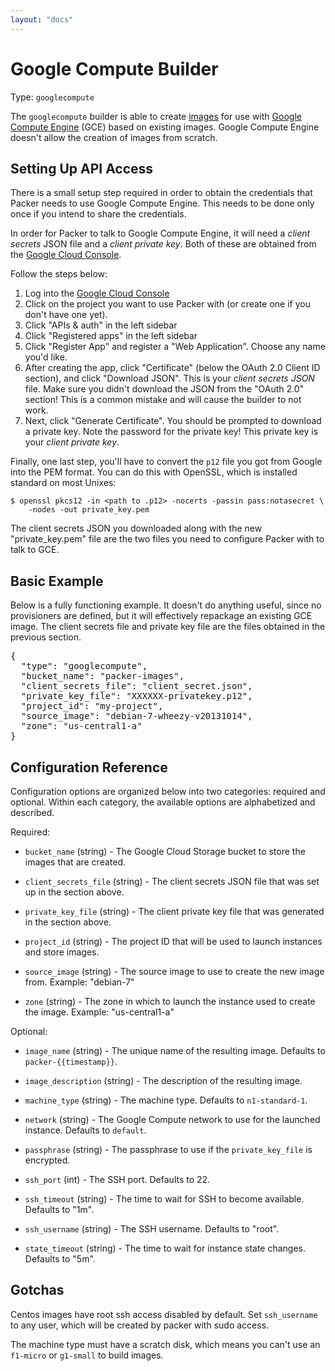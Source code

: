 ```yaml
---
layout: "docs"
---
```


# Google Compute Builder

Type: `googlecompute`

The `googlecompute` builder is able to create
[images](https://developers.google.com/compute/docs/images)
for use with [Google Compute Engine](https://cloud.google.com/products/compute-engine)
(GCE) based on existing images. Google Compute Engine doesn't allow the creation
of images from scratch.

## Setting Up API Access

There is a small setup step required in order to obtain the credentials
that Packer needs to use Google Compute Engine. This needs to be done only
once if you intend to share the credentials.

In order for Packer to talk to Google Compute Engine, it will need
a _client secrets_ JSON file and a _client private key_. Both of these are
obtained from the [Google Cloud Console](https://cloud.google.com/console).

Follow the steps below:

1. Log into the [Google Cloud Console](https://cloud.google.com/console)
2. Click on the project you want to use Packer with (or create one if you
   don't have one yet).
3. Click "APIs & auth" in the left sidebar
4. Click "Registered apps" in the left sidebar
5. Click "Register App" and register a "Web Application". Choose any
   name you'd like.
7. After creating the app, click "Certificate" (below the OAuth 2.0 Client
   ID section), and click "Download JSON". This is your _client secrets JSON_
   file. Make sure you didn't download the JSON from the "OAuth 2.0" section!
   This is a common mistake and will cause the builder to not work.
8. Next, click "Generate Certificate". You should be prompted to download
   a private key. Note the password for the private key! This private key
   is your _client private key_.

Finally, one last step, you'll have to convert the `p12` file you
got from Google into the PEM format. You can do this with OpenSSL, which
is installed standard on most Unixes:

```
$ openssl pkcs12 -in <path to .p12> -nocerts -passin pass:notasecret \
    -nodes -out private_key.pem
```

The client secrets JSON you downloaded along with the new "private\_key.pem"
file are the two files you need to configure Packer with to talk to GCE.

## Basic Example

Below is a fully functioning example. It doesn't do anything useful,
since no provisioners are defined, but it will effectively repackage an
existing GCE image. The client secrets file and private key file are the
files obtained in the previous section.

<pre class="prettyprint">
{
  "type": "googlecompute",
  "bucket_name": "packer-images",
  "client_secrets_file": "client_secret.json",
  "private_key_file": "XXXXXX-privatekey.p12",
  "project_id": "my-project",
  "source_image": "debian-7-wheezy-v20131014",
  "zone": "us-central1-a"
}
</pre>

## Configuration Reference

Configuration options are organized below into two categories: required and optional. Within
each category, the available options are alphabetized and described.

Required:

* `bucket_name` (string) - The Google Cloud Storage bucket to store the
  images that are created.

* `client_secrets_file` (string) - The client secrets JSON file that
  was set up in the section above.

* `private_key_file` (string) - The client private key file that was
  generated in the section above.

* `project_id` (string) - The project ID that will be used to launch instances
  and store images.

* `source_image` (string) - The source image to use to create the new image
  from. Example: "debian-7"

* `zone` (string) - The zone in which to launch the instance used to create
  the image. Example: "us-central1-a"

Optional:

* `image_name` (string) - The unique name of the resulting image.
  Defaults to `packer-{{timestamp}}`.

* `image_description` (string) - The description of the resulting image.

* `machine_type` (string) - The machine type. Defaults to `n1-standard-1`.

* `network` (string) - The Google Compute network to use for the launched
  instance. Defaults to `default`.

* `passphrase` (string) - The passphrase to use if the `private_key_file`
  is encrypted.

* `ssh_port` (int) - The SSH port. Defaults to 22.

* `ssh_timeout` (string) - The time to wait for SSH to become available.
  Defaults to "1m".

* `ssh_username` (string) - The SSH username. Defaults to "root".

* `state_timeout` (string) - The time to wait for instance state changes.
  Defaults to "5m".

## Gotchas

Centos images have root ssh access disabled by default. Set `ssh_username` to any user, which will be created by packer with sudo access.

The machine type must have a scratch disk, which means you can't use an `f1-micro` or `g1-small` to build images.
